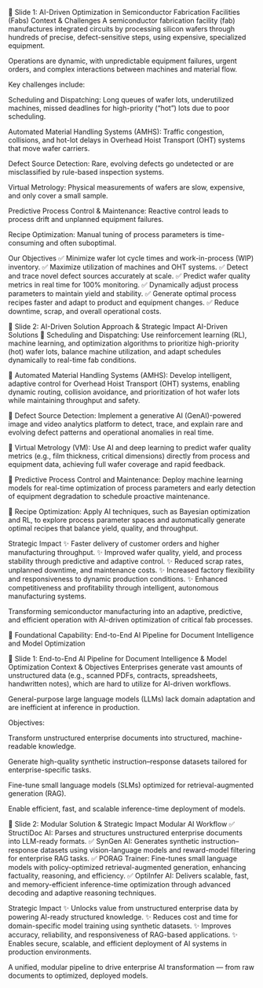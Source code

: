 🌟 Slide 1: AI-Driven Optimization in Semiconductor Fabrication Facilities (Fabs)
Context & Challenges
A semiconductor fabrication facility (fab) manufactures integrated circuits by processing silicon wafers through hundreds of precise, defect-sensitive steps, using expensive, specialized equipment.

Operations are dynamic, with unpredictable equipment failures, urgent orders, and complex interactions between machines and material flow.

Key challenges include:

Scheduling and Dispatching: Long queues of wafer lots, underutilized machines, missed deadlines for high-priority (“hot”) lots due to poor scheduling.

Automated Material Handling Systems (AMHS): Traffic congestion, collisions, and hot-lot delays in Overhead Hoist Transport (OHT) systems that move wafer carriers.

Defect Source Detection: Rare, evolving defects go undetected or are misclassified by rule-based inspection systems.

Virtual Metrology: Physical measurements of wafers are slow, expensive, and only cover a small sample.

Predictive Process Control & Maintenance: Reactive control leads to process drift and unplanned equipment failures.

Recipe Optimization: Manual tuning of process parameters is time-consuming and often suboptimal.

Our Objectives
✅ Minimize wafer lot cycle times and work-in-process (WIP) inventory.
✅ Maximize utilization of machines and OHT systems.
✅ Detect and trace novel defect sources accurately at scale.
✅ Predict wafer quality metrics in real time for 100% monitoring.
✅ Dynamically adjust process parameters to maintain yield and stability.
✅ Generate optimal process recipes faster and adapt to product and equipment changes.
✅ Reduce downtime, scrap, and overall operational costs.










🌟 Slide 2: AI-Driven Solution Approach & Strategic Impact
AI-Driven Solutions
📌 Scheduling and Dispatching: Use reinforcement learning (RL), machine learning, and optimization algorithms to prioritize high-priority (hot) wafer lots, balance machine utilization, and adapt schedules dynamically to real-time fab conditions.

📌 Automated Material Handling Systems (AMHS): Develop intelligent, adaptive control for Overhead Hoist Transport (OHT) systems, enabling dynamic routing, collision avoidance, and prioritization of hot wafer lots while maintaining throughput and safety.

📌 Defect Source Detection: Implement a generative AI (GenAI)-powered image and video analytics platform to detect, trace, and explain rare and evolving defect patterns and operational anomalies in real time.

📌 Virtual Metrology (VM): Use AI and deep learning to predict wafer quality metrics (e.g., film thickness, critical dimensions) directly from process and equipment data, achieving full wafer coverage and rapid feedback.

📌 Predictive Process Control and Maintenance: Deploy machine learning models for real-time optimization of process parameters and early detection of equipment degradation to schedule proactive maintenance.

📌 Recipe Optimization: Apply AI techniques, such as Bayesian optimization and RL, to explore process parameter spaces and automatically generate optimal recipes that balance yield, quality, and throughput.

Strategic Impact
✨ Faster delivery of customer orders and higher manufacturing throughput.
✨ Improved wafer quality, yield, and process stability through predictive and adaptive control.
✨ Reduced scrap rates, unplanned downtime, and maintenance costs.
✨ Increased factory flexibility and responsiveness to dynamic production conditions.
✨ Enhanced competitiveness and profitability through intelligent, autonomous manufacturing systems.

Transforming semiconductor manufacturing into an adaptive, predictive, and efficient operation with AI-driven optimization of critical fab processes.









🔷 Foundational Capability: End-to-End AI Pipeline for Document Intelligence and Model Optimization

🌟 Slide 1: End-to-End AI Pipeline for Document Intelligence & Model Optimization
Context & Objectives
Enterprises generate vast amounts of unstructured data (e.g., scanned PDFs, contracts, spreadsheets, handwritten notes), which are hard to utilize for AI-driven workflows.

General-purpose large language models (LLMs) lack domain adaptation and are inefficient at inference in production.

Objectives:

Transform unstructured enterprise documents into structured, machine-readable knowledge.

Generate high-quality synthetic instruction–response datasets tailored for enterprise-specific tasks.

Fine-tune small language models (SLMs) optimized for retrieval-augmented generation (RAG).

Enable efficient, fast, and scalable inference-time deployment of models.

🌟 Slide 2: Modular Solution & Strategic Impact
Modular AI Workflow
✅ StructiDoc AI: Parses and structures unstructured enterprise documents into LLM-ready formats.
✅ SynGen AI: Generates synthetic instruction–response datasets using vision-language models and reward-model filtering for enterprise RAG tasks.
✅ PORAG Trainer: Fine-tunes small language models with policy-optimized retrieval-augmented generation, enhancing factuality, reasoning, and efficiency.
✅ OptiInfer AI: Delivers scalable, fast, and memory-efficient inference-time optimization through advanced decoding and adaptive reasoning techniques.

Strategic Impact
✨ Unlocks value from unstructured enterprise data by powering AI-ready structured knowledge.
✨ Reduces cost and time for domain-specific model training using synthetic datasets.
✨ Improves accuracy, reliability, and responsiveness of RAG-based applications.
✨ Enables secure, scalable, and efficient deployment of AI systems in production environments.

A unified, modular pipeline to drive enterprise AI transformation — from raw documents to optimized, deployed models.









